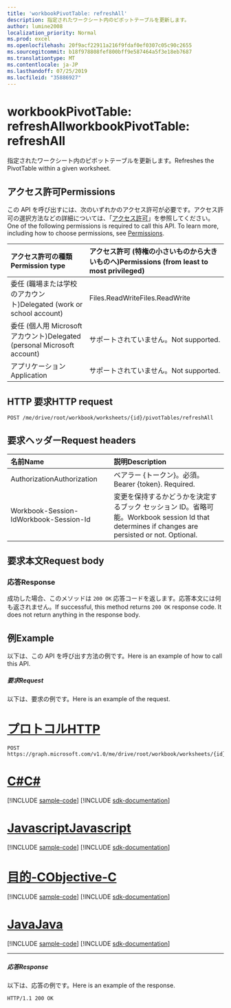 ```yaml
---
title: 'workbookPivotTable: refreshAll'
description: 指定されたワークシート内のピボットテーブルを更新します。
author: lumine2008
localization_priority: Normal
ms.prod: excel
ms.openlocfilehash: 20f9acf22911a216f9fdaf0ef0307c05c90c2655
ms.sourcegitcommit: b18f978808fef800bff9e587464a5f3e18eb7687
ms.translationtype: MT
ms.contentlocale: ja-JP
ms.lasthandoff: 07/25/2019
ms.locfileid: "35886927"
---
```

# <a name="workbookpivottable-refreshall"></a><span data-ttu-id="1d3e6-103">workbookPivotTable: refreshAll</span><span class="sxs-lookup"><span data-stu-id="1d3e6-103">workbookPivotTable: refreshAll</span></span>

<span data-ttu-id="1d3e6-104">指定されたワークシート内のピボットテーブルを更新します。</span><span class="sxs-lookup"><span data-stu-id="1d3e6-104">Refreshes the PivotTable within a given worksheet.</span></span>

## <a name="permissions"></a><span data-ttu-id="1d3e6-105">アクセス許可</span><span class="sxs-lookup"><span data-stu-id="1d3e6-105">Permissions</span></span>
<span data-ttu-id="1d3e6-p101">この API を呼び出すには、次のいずれかのアクセス許可が必要です。アクセス許可の選択方法などの詳細については、「[アクセス許可](/graph/permissions-reference)」を参照してください。</span><span class="sxs-lookup"><span data-stu-id="1d3e6-p101">One of the following permissions is required to call this API. To learn more, including how to choose permissions, see [Permissions](/graph/permissions-reference).</span></span>

|<span data-ttu-id="1d3e6-108">アクセス許可の種類</span><span class="sxs-lookup"><span data-stu-id="1d3e6-108">Permission type</span></span>      | <span data-ttu-id="1d3e6-109">アクセス許可 (特権の小さいものから大きいものへ)</span><span class="sxs-lookup"><span data-stu-id="1d3e6-109">Permissions (from least to most privileged)</span></span>              |
|:--------------------|:---------------------------------------------------------|
|<span data-ttu-id="1d3e6-110">委任 (職場または学校のアカウント)</span><span class="sxs-lookup"><span data-stu-id="1d3e6-110">Delegated (work or school account)</span></span> | <span data-ttu-id="1d3e6-111">Files.ReadWrite</span><span class="sxs-lookup"><span data-stu-id="1d3e6-111">Files.ReadWrite</span></span>    |
|<span data-ttu-id="1d3e6-112">委任 (個人用 Microsoft アカウント)</span><span class="sxs-lookup"><span data-stu-id="1d3e6-112">Delegated (personal Microsoft account)</span></span> | <span data-ttu-id="1d3e6-113">サポートされていません。</span><span class="sxs-lookup"><span data-stu-id="1d3e6-113">Not supported.</span></span>    |
|<span data-ttu-id="1d3e6-114">アプリケーション</span><span class="sxs-lookup"><span data-stu-id="1d3e6-114">Application</span></span> | <span data-ttu-id="1d3e6-115">サポートされていません。</span><span class="sxs-lookup"><span data-stu-id="1d3e6-115">Not supported.</span></span> |

## <a name="http-request"></a><span data-ttu-id="1d3e6-116">HTTP 要求</span><span class="sxs-lookup"><span data-stu-id="1d3e6-116">HTTP request</span></span>
<!-- { "blockType": "ignored" } -->
```http
POST /me/drive/root/workbook/worksheets/{id}/pivotTables/refreshAll

```
## <a name="request-headers"></a><span data-ttu-id="1d3e6-117">要求ヘッダー</span><span class="sxs-lookup"><span data-stu-id="1d3e6-117">Request headers</span></span>
| <span data-ttu-id="1d3e6-118">名前</span><span class="sxs-lookup"><span data-stu-id="1d3e6-118">Name</span></span>       | <span data-ttu-id="1d3e6-119">説明</span><span class="sxs-lookup"><span data-stu-id="1d3e6-119">Description</span></span>|
|:---------------|:----------|
| <span data-ttu-id="1d3e6-120">Authorization</span><span class="sxs-lookup"><span data-stu-id="1d3e6-120">Authorization</span></span>  | <span data-ttu-id="1d3e6-p102">ベアラー {トークン}。必須。</span><span class="sxs-lookup"><span data-stu-id="1d3e6-p102">Bearer {token}. Required.</span></span> |
| <span data-ttu-id="1d3e6-123">Workbook-Session-Id</span><span class="sxs-lookup"><span data-stu-id="1d3e6-123">Workbook-Session-Id</span></span>  | <span data-ttu-id="1d3e6-p103">変更を保持するかどうかを決定するブック セッション ID。省略可能。</span><span class="sxs-lookup"><span data-stu-id="1d3e6-p103">Workbook session Id that determines if changes are persisted or not. Optional.</span></span>|

## <a name="request-body"></a><span data-ttu-id="1d3e6-126">要求本文</span><span class="sxs-lookup"><span data-stu-id="1d3e6-126">Request body</span></span>

### <a name="response"></a><span data-ttu-id="1d3e6-127">応答</span><span class="sxs-lookup"><span data-stu-id="1d3e6-127">Response</span></span>
<span data-ttu-id="1d3e6-p104">成功した場合、このメソッドは `200 OK` 応答コードを返します。応答本文には何も返されません。</span><span class="sxs-lookup"><span data-stu-id="1d3e6-p104">If successful, this method returns `200 OK` response code. It does not return anything in the response body.</span></span>

## <a name="example"></a><span data-ttu-id="1d3e6-130">例</span><span class="sxs-lookup"><span data-stu-id="1d3e6-130">Example</span></span>
<span data-ttu-id="1d3e6-131">以下は、この API を呼び出す方法の例です。</span><span class="sxs-lookup"><span data-stu-id="1d3e6-131">Here is an example of how to call this API.</span></span>
##### <a name="request"></a><span data-ttu-id="1d3e6-132">要求</span><span class="sxs-lookup"><span data-stu-id="1d3e6-132">Request</span></span>
<span data-ttu-id="1d3e6-133">以下は、要求の例です。</span><span class="sxs-lookup"><span data-stu-id="1d3e6-133">Here is an example of the request.</span></span>

# <a name="httptabhttp"></a>[<span data-ttu-id="1d3e6-134">プロトコル</span><span class="sxs-lookup"><span data-stu-id="1d3e6-134">HTTP</span></span>](#tab/http)
<!-- {
  "blockType": "request",
  "name": "workbookpivottable_refreshall"
}-->
```http
POST https://graph.microsoft.com/v1.0/me/drive/root/workbook/worksheets/{id}/pivotTables/refreshAll
```
# <a name="ctabcsharp"></a>[<span data-ttu-id="1d3e6-135">C#</span><span class="sxs-lookup"><span data-stu-id="1d3e6-135">C#</span></span>](#tab/csharp)
[!INCLUDE [sample-code](../includes/snippets/csharp/workbookpivottable-refreshall-csharp-snippets.md)]
[!INCLUDE [sdk-documentation](../includes/snippets/snippets-sdk-documentation-link.md)]

# <a name="javascripttabjavascript"></a>[<span data-ttu-id="1d3e6-136">Javascript</span><span class="sxs-lookup"><span data-stu-id="1d3e6-136">Javascript</span></span>](#tab/javascript)
[!INCLUDE [sample-code](../includes/snippets/javascript/workbookpivottable-refreshall-javascript-snippets.md)]
[!INCLUDE [sdk-documentation](../includes/snippets/snippets-sdk-documentation-link.md)]

# <a name="objective-ctabobjc"></a>[<span data-ttu-id="1d3e6-137">目的-C</span><span class="sxs-lookup"><span data-stu-id="1d3e6-137">Objective-C</span></span>](#tab/objc)
[!INCLUDE [sample-code](../includes/snippets/objc/workbookpivottable-refreshall-objc-snippets.md)]
[!INCLUDE [sdk-documentation](../includes/snippets/snippets-sdk-documentation-link.md)]

# <a name="javatabjava"></a>[<span data-ttu-id="1d3e6-138">Java</span><span class="sxs-lookup"><span data-stu-id="1d3e6-138">Java</span></span>](#tab/java)
[!INCLUDE [sample-code](../includes/snippets/java/workbookpivottable-refreshall-java-snippets.md)]
[!INCLUDE [sdk-documentation](../includes/snippets/snippets-sdk-documentation-link.md)]

---


##### <a name="response"></a><span data-ttu-id="1d3e6-139">応答</span><span class="sxs-lookup"><span data-stu-id="1d3e6-139">Response</span></span>
<span data-ttu-id="1d3e6-140">以下は、応答の例です。</span><span class="sxs-lookup"><span data-stu-id="1d3e6-140">Here is an example of the response.</span></span>
<!-- {
  "blockType": "response",
  "truncated": true
} -->
```http
HTTP/1.1 200 OK
```
<!-- uuid: 8fcb5dbc-d5aa-4681-8e31-b001d5168d79 
2015-10-25 14:57:30 UTC -->
<!-- {
  "type": "#page.annotation",
  "description": "Example",
  "keywords": "",
  "section": "documentation",
  "tocPath": "",
  "suppressions": [
  ]
}-->
